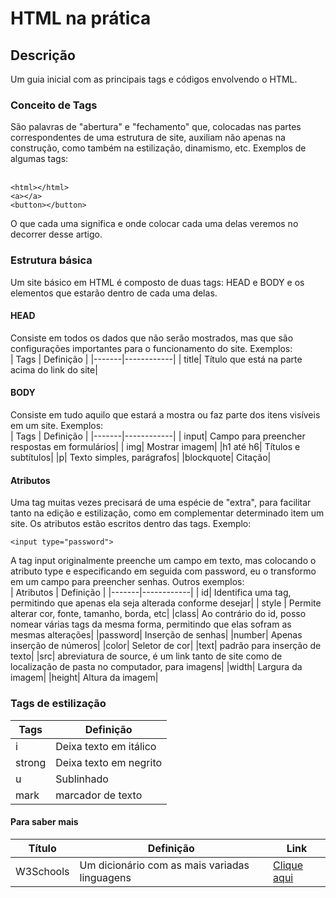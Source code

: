 # HTML na prática

## Descrição
Um guia inicial com as principais tags e códigos envolvendo o HTML.

### Conceito de Tags
São palavras de "abertura" e "fechamento" que, colocadas nas partes correspondentes de uma estrutura de site, auxiliam não apenas na construção, como também na estilização, dinamismo, etc. Exemplos de algumas tags:<br><br>
```
<html></html>
<a></a>
<button></button>
```
O que cada uma significa e onde colocar cada uma delas veremos no decorrer desse artigo.

### Estrutura básica
Um site básico em HTML é composto de duas tags: HEAD e BODY e os elementos que estarão dentro de cada uma delas.

#### HEAD
Consiste em todos os dados que não serão mostrados, mas que são configurações importantes para o funcionamento do site. Exemplos:<br>
| Tags | Definição |
|-------|------------|
| title| Título que está na parte acima do link do site|

#### BODY
Consiste em tudo aquilo que estará a mostra ou faz parte dos itens visíveis em um site. Exemplos:<br>
| Tags | Definição |
|-------|------------|
| input| Campo para preencher respostas em formulários|
| img| Mostrar imagem|
|h1 até h6| Títulos e subtítulos|
|p| Texto simples, parágrafos|
|blockquote| Citação|

#### Atributos
Uma tag muitas vezes precisará de uma espécie de "extra", para facilitar tanto na edição e estilização, como em complementar determinado item um site. Os atributos estão escritos dentro das tags. Exemplo:<br>
```
<input type="password">
```
A tag input originalmente preenche um campo em texto, mas colocando o atributo type e especificando em seguida com password, eu o transformo em um campo para preencher senhas. Outros exemplos:<br>
| Atributos | Definição |
|-------|------------|
| id| Identifica uma tag, permitindo que apenas ela seja alterada conforme desejar|
| style | Permite alterar cor, fonte, tamanho, borda, etc|
|class| Ao contrário do id, posso nomear várias tags da mesma forma, permitindo que elas sofram as mesmas alterações|
|password| Inserção de senhas|
|number| Apenas inserção de números|
|color| Seletor de cor|
|text| padrão para inserção de texto|
|src| abreviatura de source, é um link tanto de site como de localização de pasta no computador, para imagens|
|width| Largura da imagem|
|height| Altura da imagem|
### Tags de estilização
| Tags | Definição |
|-------|------------|
| i| Deixa texto em itálico|
| strong | Deixa texto em negrito|
|u| Sublinhado|
|mark| marcador de texto|

#### Para saber mais
|Título| Definição| Link|
---------|--------|------
W3Schools| Um dicionário com as mais variadas linguagens| [Clique aqui](https://www.w3schools.com/html/default.asp)|